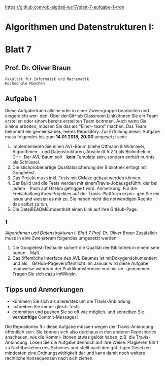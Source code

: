 https://github.com/ob-algdati-ws17/blatt-7-aufgabe-1-tron
# Algorithmen und Datenstrukturen I:
# Blatt 7
## Prof. Dr. Oliver Braun

```
Fakultät für Informatik und Mathematik
Hochschule München
```

## Aufgabe 1
Diese Aufgabe kann alleine oder in einer Zweiergruppe bearbeiten und eingereicht wer-
den. Über denGitHub Classroom Linkkönnen Sie ein Team erstellen oder einem bereits
erstellten Team beitreten. Auch wenn Sie alleine arbeiten, müssen Sie das als “Einer-
team” machen. Das Team bekommt ein gemeinsames, leeres Repository. Zur Erfüllung
dieser Aufgabe muss folgendes bis zum **14.01.2018, 20:00** umgesetzt sein:
1. Implementieren Sie einen AVL-Baum (siehe Ottmann & Widmayer, Algorithmen
    und Datenstrukturen, Abschnitt 5.2.1) als Bibliothek in C++. Der AVL-Baum soll
    **kein** Template sein, sondern enthält nurints als Schlüssel.
2. Die stichprobenartige Qualitätssicherung der Bibliothek erfolgt mit Googletest.
3. Das Projekt muss inkl. Tests mit CMake gebaut werden können.
4. Der Build und die Tests werden mit einemTravis-Jobausgeführt, der bei jedem
    Push auf GitHub getriggert wird.
Anmerkung: Für die Freischaltung ihres Projektes auf der Travis-Plattform erzeu-
gen Sie ein Issue und weisen es mir zu. Sie haben nicht die notwendigen Rechte
das selbst zu tun.
5. Die DateiREADME.mdenthält einen Link auf Ihre GitHub-Page.

### 1
_Algorithmen und Datenstrukturen I: Blatt 7 Prof. Dr. Oliver Braun_
Zusätzlich muss in eine Zweierteam folgendes umgesetzt werden:
1. Die Googletest-Testsuite sichert die Qualität der Bibliothek in einem sehr hohen
    Maß.
2. Das öffentliche Interface des AVL-Baumes ist mitDoxygendokumentiert und als
    GitHub-Pageveröffentlicht.
Im Januar wird diese Aufgabe teamweise während der Praktikumstermine von mir ab-
genommen. Tragen Sie sich dazu imWikiein.

## Tipps und Anmerkungen
- kümmern Sie sich als allererstes um die Travis-Anbindung
- schreiben Sie immer gleich Tests
- committen und pushen Sie so oft wie möglich.
und schreiben Sie **vernünftige** Commit-Messages!

Die Repositories für diese Aufgabe müssen wegen der Travis-Anbindung öffentlich sein.
Sie können sich also durchaus in den anderen Repositories anschauen, wie die Kommi-
litonen etwas gelöst haben, z.B. die Travis-Anbindung. Lösen Sie die Aufgabe dennoch
auf Ihre Weise. Plagiieren führt zu Nichtbestehen des Scheines und stellt nach den gül-
tigen Gesetzen mindesten eine Ordnungswidrigkeit dar und kann damit noch weitere
rechtliche Konsequenzen nach sich ziehen.
